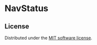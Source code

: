 # NavStatus


License
---------------------
Distributed under the [MIT software license](http://www.opensource.org/licenses/mit-license.php).
